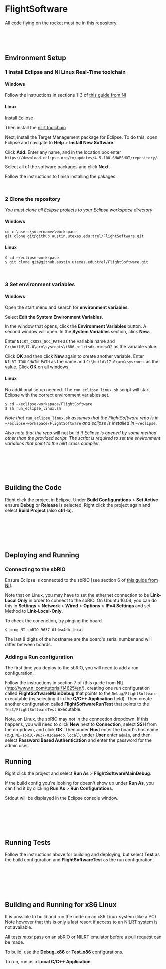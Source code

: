 # FlightSoftware
All code flying on the rocket must be in this repository.  
  
&nbsp;

&nbsp;
  
## Environment Setup
### 1 Install Eclipse and NI Linux Real-Time toolchain

#### Windows
Follow the instructions in sections 1-3 of [this guide from NI](http://www.ni.com/tutorial/14625/en/)	

#### Linux
[Install Eclipse](https://www.eclipse.org/downloads/)  

Then install the [nilrt toolchain](http://www.ni.com/download/labview-real-time-module-2017/6760/en/)   

Next, install the Target Management package for Eclipse. To do this, open Eclipse and navigate to **Help** > **Install New Software**.  

Click **Add**. Enter any name, and in the location box enter `https://download.eclipse.org/tm/updates/4.5.100-SNAPSHOT/repository/`.  

Select all of the software packages and click **Next**.  

Follow the instructions to finish installing the pakages. 

&nbsp;


### 2 Clone the repository

*You must clone all Eclipse projects to your Eclipse workspace directory*

#### Windows 

```
cd c:\users\<username>\workspace
git clone git@github.austin.utexas.edu:trel/FlightSoftware.git
```

#### Linux
```
$ cd ~/eclipse-workspace
$ git clone git@github.austin.utexas.edu:trel/FlightSoftware.git 
```
&nbsp;

### 3 Set environment variables 

#### Windows 
 Open the start menu and search for **environment variables**. 
 
 Select **Edit the System Environment Variables**. 
 
 
 In the window that opens, click the **Environment Variables** button. 
 A second window will open. In the **System Variables** section, click **New**. 
 
 
 Enter `NILRT_CROSS_GCC_PATH` as the variable name and `C:\build\17.0\arm\sysroots\i686-nilrtsdk-mingw32` as the variable value. 
 
 
 Click  **OK** and then click **New** again to create another variable. 
 Enter `NILRT_TOOLCHAIN_PATH` as the name and `C:\build\17.0\arm\sysroots` as the value. 
 Click **OK** on all windows. 
 
#### Linux
No additional setup needed. The `run_eclipse_linux.sh` script will start Eclipse with the correct environment variables set. 

```
$ cd ~/eclipse-workspace/FlightSoftware
$ sh run_eclipse_linux.sh
```

*Note that* `run_eclipse_linux.sh` *assumes that the FlightSoftware repo is in* `~/eclipse-workspace/FlightSoftware` *and eclipse is installed in* `~/eclipse`.

*Also note that the repo* will not build *if Eclipse is opened by some method other than the provided script. The script is required to set the environment variables that point to the nilrt cross compiler.*  
  
&nbsp;

&nbsp;

&nbsp;
    
## Building the Code
Right click the project in Eclipse. Under **Build Configurations** > **Set Active** ensure **Debug** or **Release** is selected.
Right click the project again and select **Build Project** (also **ctrl-b**).  
  
&nbsp;

&nbsp;

&nbsp;
  
## Deploying and Running

### Connecting to the sbRIO
Ensure Eclipse is connected to the sbRIO [see section 6 of [this guide from NI](http://www.ni.com/tutorial/14625/en/)].   
 
Note that on Linux, you may have to set the ethernet connection to be **Link-Local Only** in order to connect to the sbRIO. On Ubuntu 16.04, you can do this in **Settings** > **Network** > **Wired** > **Options** > **IPv4 Settings** and set Method to **Link-Local-Only**.   

 
To check the conenction, try pinging the board.  
 
```
$ ping NI-sbRIO-9637-01dea4db.local
```
  
The last 8 digits of the hostname are the board's serial number and will differ between boards. 

### Adding a Run configuration
The first time you deploy to the sbRIO, you will need to add a run configuration. 

Follow the instructions in section 7 of (this guide from NI](http://www.ni.com/tutorial/14625/en/), creating one run configuration called **FlightSoftwareMainDebug** that points to the `Debug/FlightSoftware` executable (by selecting it in the **C/C++ Application** field). Then create another configuration called **FlightSoftwareRunTest** that points to the `Test/FlightSoftwareTest` executable. 

Note, on Linux, the sbRIO may not in the connection dropdown. If this happens, you will need to click **New** next to **Connection**, select **SSH** from the dropdown, and click **OK**. Then under **Host** enter the board's hostname (e.g. `NI-sbRIO-9637-01dea4db.local`), under **User** enter `admin`, and then select **Password Based Authentication** and enter the password for the admin user. 


## Running


 Right click the project and select **Run As** > **FlightSoftwareMainDebug**.  
 
If the build config you're looking for doesn't show up under **Run As**, you can find it by clicking **Run As** > **Run Configurations**. 
 
 
Stdout will be displayed in the Eclipse console window.
  
&nbsp;

&nbsp;

&nbsp;
  
## Running Tests
Follow the instructions above for building and deploying, but select **Test** as the build configuration and **FlightSoftwareTest** as the run configuration.  
  
&nbsp;

&nbsp;

&nbsp;
  
## Building and Running for x86 Linux
It is possible to build and run the code on an x86 Linux system (like a PC). Note however that this is only a last resort if access to an NILRT system is not available. 

All tests *must* pass on an sbRIO or NILRT emulator before a pull request can be made. 

To build, use the **Debug_x86** or **Test_x86** configurations. 

To run, run as a **Local C/C++ Application**. 



